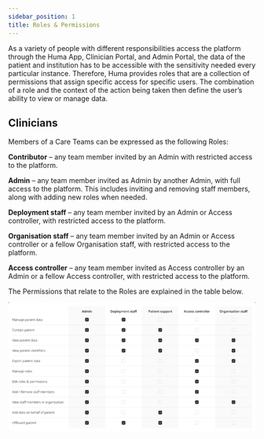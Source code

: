 ```yaml
---
sidebar_position: 1
title: Roles & Permissions
---
```


As a variety of people with different responsibilities access the platform through the Huma App, Clinician Portal, and Admin Portal, the data of the patient and institution has to be accessible with the sensitivity needed every particular instance. Therefore, Huma provides roles that are a collection of permissions that assign specific access for specific users. The combination of a role and the context of the action being taken then define the user’s ability to view or manage data.

## Clinicians

Members of a Care Teams can be expressed as the following Roles:

**Contributor** – any team member invited by an Admin with restricted access to the platform.

**Admin** – any team member invited as Admin by another Admin, with full access to the platform. This includes inviting and removing staff members, along with adding new roles when needed.

**Deployment staff** – any team member invited by an Admin or Access controller, with restricted access to the platform.

**Organisation staff** – any team member invited by an Admin or Access controller or a fellow Organisation staff, with restricted access to the platform.

**Access controller** – any team member invited as Access controller by an Admin or a fellow Access controller, with restricted access to the platform.

The Permissions that relate to the Roles are explained in the table below.

![Roles and Permission](./assets/roles-permissions.png)